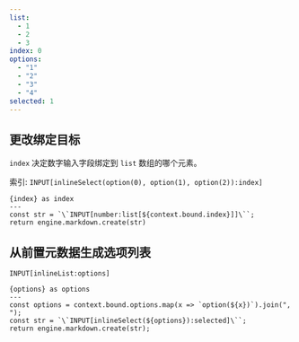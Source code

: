 ```yaml
---
list:
  - 1
  - 2
  - 3
index: 0
options:
  - "1"
  - "2"
  - "3"
  - "4"
selected: 1
---
```


## 更改绑定目标

`index` 决定数字输入字段绑定到 `list` 数组的哪个元素。

索引: `INPUT[inlineSelect(option(0), option(1), option(2)):index]`

```meta-bind-js-view
{index} as index
---
const str = `\`INPUT[number:list[${context.bound.index}]]\``;
return engine.markdown.create(str)
```

## 从前置元数据生成选项列表

`INPUT[inlineList:options]`

```meta-bind-js-view
{options} as options
---
const options = context.bound.options.map(x => `option(${x})`).join(", ");
const str = `\`INPUT[inlineSelect(${options}):selected]\``;
return engine.markdown.create(str);
```